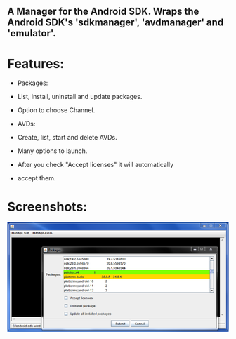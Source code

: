 
## A Manager for the Android SDK.  Wraps the Android SDK's 'sdkmanager', 'avdmanager' and 'emulator'.

# Features:

* Packages:
* List, install, uninstall and update packages.
* Option to choose Channel.

* AVDs:
* Create, list, start and delete AVDs.
* Many options to launch.

* After you check "Accept licenses" it will automatically
* accept them.

# Screenshots:

<img src="images/Packages.PNG" width="550"/>

